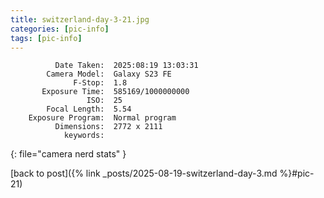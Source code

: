 ```yaml
---
title: switzerland-day-3-21.jpg
categories: [pic-info]
tags: [pic-info]
---
```


```text
          Date Taken:  2025:08:19 13:03:31
        Camera Model:  Galaxy S23 FE
              F-Stop:  1.8
       Exposure Time:  585169/1000000000
                 ISO:  25
        Focal Length:  5.54
    Exposure Program:  Normal program
          Dimensions:  2772 x 2111
            keywords:  
```
{: file="camera nerd stats" }

[back to post]({% link _posts/2025-08-19-switzerland-day-3.md %}#pic-21)